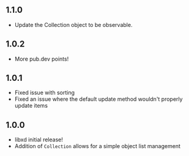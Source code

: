 ## 1.1.0

- Update the Collection object to be observable.

## 1.0.2

- More pub.dev points!

## 1.0.1

- Fixed issue with sorting
- Fixed an issue where the default update method wouldn't properly update items

## 1.0.0

- libxd initial release!
- Addition of `Collection` allows for a simple object list management
